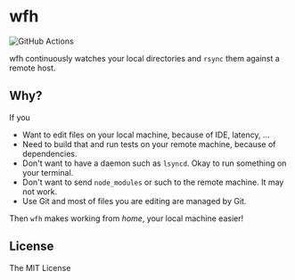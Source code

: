 # wfh

![GitHub Actions](https://github.com/kzys/wfh/workflows/Rust/badge.svg)

wfh continuously watches your local directories and `rsync` them against
a remote host.

## Why?

If you

- Want to edit files on your local machine, because of IDE, latency, ...
- Need to build that and run tests on your remote machine, because of dependencies.
- Don't want to have a daemon such as `lsyncd`. Okay to run something on your terminal.
- Don't want to send `node_modules` or such to the remote machine. It may not work.
- Use Git and most of files you are editing are managed by Git.

Then `wfh` makes working from *home*, your local machine easier!

## License

The MIT License
